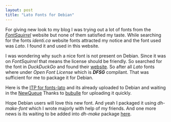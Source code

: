 ```yaml
---
layout: post
title: "Lato Fonts for Debian"
---
```


For giving new look to my blog I was trying out a lot of fonts from the
*[FontSquirrel](http://fontsquirrel.com)* website but none of them satisfied
my taste. While searching for the fonts *identi.ca* website fonts attracted
my notice and the font used was *Lato*. I found it and used in this website.

I was wondering why such a nice font is not present on Debian. Since it was on
*FontSquirrel* that means the license should be friendly. So searched for the font
in *DuckDuckGo* and found their [website](http://www.latofonts.com). So after all
*Lato* fonts where under *Open Font License* which is ***DFSG*** compilant. That
was sufficient for me to package it for Debian.

Here is the [ITP for fonts-lato](http://bugs.debian.org/cgi-bin/bugreport.cgi?bug=662111)
and its already uploaded to Debian and waiting in the [NewQueue](http://ftp-master.debian.org/new/fonts-lato_1.104-1.html)
Thanks to [bubulle](http://www.perrier.eu.org/weblog/bubulle) for uploading it quickly.

Hope Debian users will love this new font. And yeah I packaged it using *dh-make-font* which
I wrote majorly with help of my friends. And one more news is its waiting to be added into
*dh-make* package [here](http://bugs.debian.org/cgi-bin/bugreport.cgi?bug=658154).
